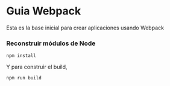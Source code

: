 # Guia Webpack

Esta es la base inicial para crear aplicaciones usando Webpack

### Reconstruir módulos de Node

```
npm install
```

Y para construir el build,

```
npm run build

```